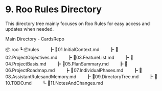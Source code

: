 # 9. Roo Rules Directory

This directory tree mainly focuses on Roo Rules for easy access and updates when needed.

Main Directory - CardsRepo 

📦.roo
┗ 📦rules
　　┣ 📜01.InitialContext.md
　　┣ 📜02.ProjectObjectives.md
　　┣ 📜03.FeatureList.md
　　┣ 📜04.ProjectBasis.md
　　┣ 📜05.PlanSummary.md
　　┣ 📜06.ProjectRoadmap.md
　　┣ 📜07.IndividualPhases.md
　　┣ 📜08.AssistantRulesandMemory.md
　　┣ 📜09.DirectoryTree.md
　　┣ 📜10.TODO.md
　　┗ 📜11.NotesAndChanges.md